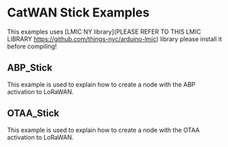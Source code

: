 # CatWAN Stick Examples

This examples uses [LMIC NY library](PLEASE REFER TO THIS LMIC LIBRARY https://github.com/things-nyc/arduino-lmic) library please install it before compiling! 

## ABP_Stick

This example is used to explain how to create a node with the ABP activation to LoRaWAN.

## OTAA_Stick

This example is used to explain how to create a node with the OTAA activation to LoRaWAN.